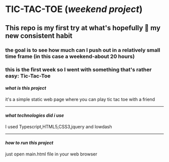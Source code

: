 # TIC-TAC-TOE (_weekend project_)

## This repo is my first try at what's hopefully 🤞 my new consistent habit

### the goal is to see how much can I push out in a relatively small time frame (in this case a weekend-about 20 hours)

### this is the first week so I went with something that's rather easy: Tic-Tac-Toe

#### *what is this project*

it's a simple static web page where you can play tic tac toe with a friend

------

#### *what technologies did i use*

I used Typescript,HTML5,CSS3,jquery and lowdash

------

#### *how to run this project*

just open main.html file in your web browser
